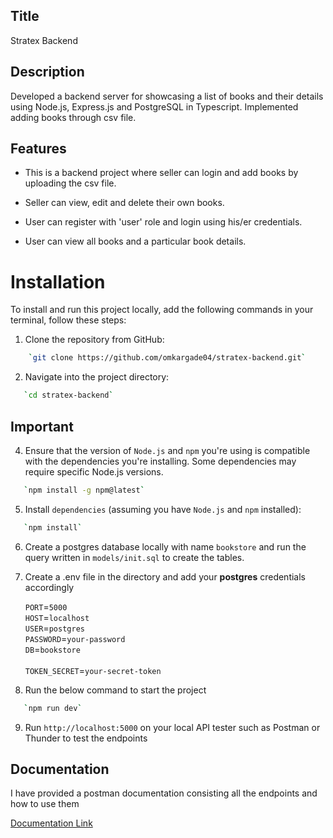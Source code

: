 ## Title

Stratex Backend 

## Description

Developed a backend server for showcasing a list of books and their details using Node.js, Express.js and PostgreSQL in Typescript. Implemented adding books through csv file.

## Features

- This is a backend project where seller can login and add books by uploading the csv file.

- Seller can view, edit and delete their own books.

- User can register with 'user' role and login using his/er credentials.

- User can view all books and a particular book details.


# Installation

To install and run this project locally, add the following commands in your terminal, follow these steps:

1. Clone the repository from GitHub:

```bash
    `git clone https://github.com/omkargade04/stratex-backend.git`

```

2. Navigate into the project directory:

```bash
   `cd stratex-backend`
```

## Important

4. Ensure that the version of `Node.js` and `npm` you're using is compatible with the dependencies you're installing. Some dependencies may require specific Node.js versions.

```bash
   `npm install -g npm@latest`
```

5. Install `dependencies` (assuming you have `Node.js` and `npm` installed):

```bash
   `npm install`
```

6. Create a postgres database locally with name `bookstore` and run the query written in `models/init.sql` to create the tables.

7. Create a .env file in the directory and add your **postgres** credentials accordingly

   `PORT`=`5000`<br>
   `HOST`=`localhost`<br>
   `USER`=`postgres`<br>
   `PASSWORD`=`your-password`   
   `DB`=`bookstore`<br>  
   `TOKEN_SECRET`=`your-secret-token`


8. Run the below command to start the project

```bash
   `npm run dev`
```

9. Run `http://localhost:5000` on your local API tester such as Postman or Thunder to test the endpoints

## Documentation

I have provided a postman documentation consisting all the endpoints and how to use them

[Documentation Link](https://documenter.getpostman.com/view/27201705/2sA3QsAXTq)


